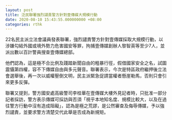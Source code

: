 ```yaml
---
layout: post
title: 泛民聯署強烈譴責警方針對壹傳媒大規模行動
date: 2020-08-10 15:43:55.000000000 +08:00
categories: rthk
---
```


22名民主派立法會議員發表聯署，強烈譴責警方針對壹傳媒採取大規模行動，以涉嫌勾結外國或境外勢力危害國安等罪，拘捕壹傳媒創辦人黎智英等至少7人，並派出數以百計警員搜查壹傳媒總部。

他們認為，這是極不合比例及踐踏新聞自由的粗暴行徑，假借國家安全之名，試圖震懾第四權，容不下傳媒自由與多元聲音。聯署表示，今次是特區政府繼押後立法會選舉後，再一次以威權壓倒文明，民主派緊急促請當權者懸崖勒馬，否則只會引來更多反彈。

聯署又提到，警方國安處高級警司李桂華在壹傳媒大樓外見記者時，只批准一部分記者採訪，警方表示傳媒可採訪與否須「視乎本地知名度、規模比較大，以及在過往警方行動中沒有造成阻礙」，認為是極之荒謬，是公然審查及侮辱傳媒，予以強烈譴責，並要求警方清楚交代此舉是否成為新規矩。
